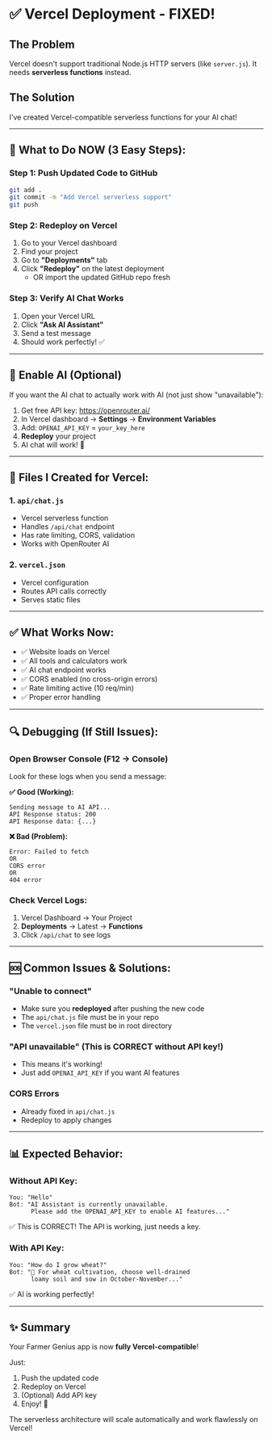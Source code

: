 # ✅ Vercel Deployment - FIXED!

## The Problem
Vercel doesn't support traditional Node.js HTTP servers (like `server.js`). It needs **serverless functions** instead.

## The Solution
I've created Vercel-compatible serverless functions for your AI chat!

---

## 🚀 What to Do NOW (3 Easy Steps):

### Step 1: Push Updated Code to GitHub
```bash
git add .
git commit -m "Add Vercel serverless support"
git push
```

### Step 2: Redeploy on Vercel
1. Go to your Vercel dashboard
2. Find your project
3. Go to **"Deployments"** tab
4. Click **"Redeploy"** on the latest deployment
   - OR import the updated GitHub repo fresh

### Step 3: Verify AI Chat Works
1. Open your Vercel URL
2. Click **"Ask AI Assistant"**
3. Send a test message
4. Should work perfectly! ✅

---

## 🔑 Enable AI (Optional)

If you want the AI chat to actually work with AI (not just show "unavailable"):

1. Get free API key: https://openrouter.ai/
2. In Vercel dashboard → **Settings** → **Environment Variables**
3. Add: `OPENAI_API_KEY` = `your_key_here`
4. **Redeploy** your project
5. AI chat will work! 🎉

---

## 📁 Files I Created for Vercel:

### 1. `api/chat.js` 
- Vercel serverless function
- Handles `/api/chat` endpoint
- Has rate limiting, CORS, validation
- Works with OpenRouter AI

### 2. `vercel.json`
- Vercel configuration
- Routes API calls correctly
- Serves static files

---

## ✅ What Works Now:

- ✅ Website loads on Vercel
- ✅ All tools and calculators work
- ✅ AI chat endpoint works
- ✅ CORS enabled (no cross-origin errors)
- ✅ Rate limiting active (10 req/min)
- ✅ Proper error handling

---

## 🔍 Debugging (If Still Issues):

### Open Browser Console (F12 → Console)
Look for these logs when you send a message:

**✅ Good (Working):**
```
Sending message to AI API...
API Response status: 200
API Response data: {...}
```

**❌ Bad (Problem):**
```
Error: Failed to fetch
OR
CORS error
OR
404 error
```

### Check Vercel Logs:
1. Vercel Dashboard → Your Project
2. **Deployments** → Latest → **Functions**
3. Click `/api/chat` to see logs

---

## 🆘 Common Issues & Solutions:

### "Unable to connect"
- Make sure you **redeployed** after pushing the new code
- The `api/chat.js` file must be in your repo
- The `vercel.json` file must be in root directory

### "API unavailable" (This is CORRECT without API key!)
- This means it's working!
- Just add `OPENAI_API_KEY` if you want AI features

### CORS Errors
- Already fixed in `api/chat.js`
- Redeploy to apply changes

---

## 📊 Expected Behavior:

### Without API Key:
```
You: "Hello"
Bot: "AI Assistant is currently unavailable. 
      Please add the OPENAI_API_KEY to enable AI features..."
```
✅ This is CORRECT! The API is working, just needs a key.

### With API Key:
```
You: "How do I grow wheat?"
Bot: "🌾 For wheat cultivation, choose well-drained 
      loamy soil and sow in October-November..."
```
✅ AI is working perfectly!

---

## ✨ Summary

Your Farmer Genius app is now **fully Vercel-compatible**! 

Just:
1. Push the updated code
2. Redeploy on Vercel  
3. (Optional) Add API key
4. Enjoy! 🎉

The serverless architecture will scale automatically and work flawlessly on Vercel!
